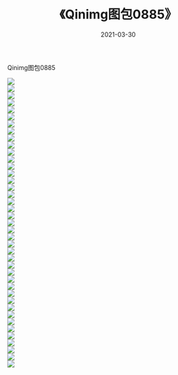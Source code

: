 ﻿---
layout: post
title:  《Qinimg图包0885》
date:   2021-03-30
img: http://imgx.orgx.ga/Qinimg图包/Qinimg图包0885/000.jpg
categories: [美女, 清纯, 唯美]
---

Qinimg图包0885

 ![](http://imgx.orgx.ga/Qinimg图包/Qinimg图包0885/001.jpg) <br>![](http://imgx.orgx.ga/Qinimg图包/Qinimg图包0885/002.jpg) <br>![](http://imgx.orgx.ga/Qinimg图包/Qinimg图包0885/003.jpg) <br>![](http://imgx.orgx.ga/Qinimg图包/Qinimg图包0885/004.jpg) <br>![](http://imgx.orgx.ga/Qinimg图包/Qinimg图包0885/005.jpg) <br>![](http://imgx.orgx.ga/Qinimg图包/Qinimg图包0885/006.jpg) <br>![](http://imgx.orgx.ga/Qinimg图包/Qinimg图包0885/007.jpg) <br>![](http://imgx.orgx.ga/Qinimg图包/Qinimg图包0885/008.jpg) <br>![](http://imgx.orgx.ga/Qinimg图包/Qinimg图包0885/009.jpg) <br>![](http://imgx.orgx.ga/Qinimg图包/Qinimg图包0885/010.jpg) <br>![](http://imgx.orgx.ga/Qinimg图包/Qinimg图包0885/011.jpg) <br>![](http://imgx.orgx.ga/Qinimg图包/Qinimg图包0885/012.jpg) <br>![](http://imgx.orgx.ga/Qinimg图包/Qinimg图包0885/013.jpg) <br>![](http://imgx.orgx.ga/Qinimg图包/Qinimg图包0885/014.jpg) <br>![](http://imgx.orgx.ga/Qinimg图包/Qinimg图包0885/015.jpg) <br>![](http://imgx.orgx.ga/Qinimg图包/Qinimg图包0885/016.jpg) <br>![](http://imgx.orgx.ga/Qinimg图包/Qinimg图包0885/017.jpg) <br>![](http://imgx.orgx.ga/Qinimg图包/Qinimg图包0885/018.jpg) <br>![](http://imgx.orgx.ga/Qinimg图包/Qinimg图包0885/019.jpg) <br>![](http://imgx.orgx.ga/Qinimg图包/Qinimg图包0885/020.jpg) <br>![](http://imgx.orgx.ga/Qinimg图包/Qinimg图包0885/021.jpg) <br>![](http://imgx.orgx.ga/Qinimg图包/Qinimg图包0885/022.jpg) <br>![](http://imgx.orgx.ga/Qinimg图包/Qinimg图包0885/023.jpg) <br>![](http://imgx.orgx.ga/Qinimg图包/Qinimg图包0885/024.jpg) <br>![](http://imgx.orgx.ga/Qinimg图包/Qinimg图包0885/025.jpg) <br>![](http://imgx.orgx.ga/Qinimg图包/Qinimg图包0885/026.jpg) <br>![](http://imgx.orgx.ga/Qinimg图包/Qinimg图包0885/027.jpg) <br>![](http://imgx.orgx.ga/Qinimg图包/Qinimg图包0885/028.jpg) <br>![](http://imgx.orgx.ga/Qinimg图包/Qinimg图包0885/029.jpg) <br>![](http://imgx.orgx.ga/Qinimg图包/Qinimg图包0885/030.jpg) <br>![](http://imgx.orgx.ga/Qinimg图包/Qinimg图包0885/031.jpg) <br>![](http://imgx.orgx.ga/Qinimg图包/Qinimg图包0885/032.jpg) <br>![](http://imgx.orgx.ga/Qinimg图包/Qinimg图包0885/033.jpg) <br>![](http://imgx.orgx.ga/Qinimg图包/Qinimg图包0885/034.jpg) <br>![](http://imgx.orgx.ga/Qinimg图包/Qinimg图包0885/035.jpg) <br>![](http://imgx.orgx.ga/Qinimg图包/Qinimg图包0885/036.jpg) <br>![](http://imgx.orgx.ga/Qinimg图包/Qinimg图包0885/037.jpg) <br>![](http://imgx.orgx.ga/Qinimg图包/Qinimg图包0885/038.jpg) <br>![](http://imgx.orgx.ga/Qinimg图包/Qinimg图包0885/039.jpg) <br>![](http://imgx.orgx.ga/Qinimg图包/Qinimg图包0885/040.jpg) <br>![](http://imgx.orgx.ga/Qinimg图包/Qinimg图包0885/041.jpg) <br>